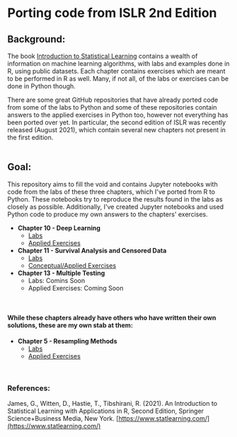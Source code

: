 # Porting code from ISLR 2nd Edition

## Background:
The book [Introduction to Statistical Learning](https://www.statlearning.com) contains a wealth of information on machine learning algorithms, with labs and examples done in R, using public datasets.  Each chapter contains exercises which are meant to be performed in R as well.  Many, if not all, of the labs or exercises can be done in Python though.  

There are some great GitHub repositories that have already ported code from some of the labs to Python and some of these repositories contain answers to the applied exercises in Python too, however not everything has been ported over yet.  In particular, the second edition of ISLR was recently released (August 2021), which contain several new chapters not present in the first edition.  
<br/>

## Goal:
This repository aims to fill the void and contains Jupyter notebooks with code from the labs of these three chapters, which I've ported from R to Python.  These notebooks try to reproduce the results found in the labs as closely as possible.  Additionally, I've created Jupyter notebooks and used Python code to produce my own answers to the chapters' exercises.

* **Chapter 10 - Deep Learning**
	- [Labs](https://nbviewer.org/github/papir805/ISLR2/blob/master/Python/chp10%20-%20Deep%20Learning/labs/chp_10_lab_me.ipynb)
	- [Applied Exercises](https://nbviewer.org/github/papir805/ISLR2/blob/master/Python/chp10%20-%20Deep%20Learning/exercises/chp_10_exercises_me.ipynb)
* **Chapter 11 - Survival Analysis and Censored Data**
	- [Labs](https://nbviewer.org/github/papir805/ISLR2/blob/master/Python/chp11%20-%20Survival%20Analysis/labs/chp_11_lab_me.ipynb)
	- [Conceptual/Applied Exercises](https://nbviewer.org/github/papir805/ISLR2/blob/master/Python/chp11%20-%20Survival%20Analysis/exercises/chp_11_exercises_me.ipynb)
* **Chapter 13 - Multiple Testing**
	- Labs: Comins Soon
	- Applied Exercises: Coming Soon

<br/>

#### While these chapters already have others who have written their own solutions, these are my own stab at them:
* **Chapter 5 - Resampling Methods**
    - [Labs](https://nbviewer.org/github/papir805/ISLR2/blob/master/Python/chp5%20-%20Resampling%20Methods/labs/chp_5_lab_me.ipynb)
    - [Applied Exercises](https://nbviewer.org/github/papir805/ISLR2/blob/master/Python/chp5%20-%20Resampling%20Methods/exercises/chp_5_exercises_me.ipynb)

<br/>

### References:
James, G., Witten, D., Hastie, T., Tibshirani, R. (2021). An Introduction to Statistical Learning with Applications in R, Second Edition, Springer Science+Business Media, New York. [https://www.statlearning.com/](https://www.statlearning.com/)